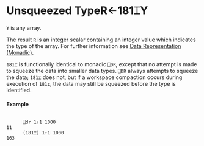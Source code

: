 




<h1 class="heading"><span class="name">Unsqueezed Type</span><span class="command">R←181⌶Y</span></h1>

`Y` is any array.


The result `R` is an integer scalar containing an integer value which indicates the type of the array.
 For further information see [Data Representation (Monadic)](../../system-functions/system-functions-a-z/system-functions-a-z/data-representation-monadic.md).


`181⌶` is functionally identical to monadic `⎕DR`, except that no attempt is made to squeeze the data into smaller data types. `⎕DR` always attempts to squeeze the data; `181⌶` does not, but if a workspace compaction occurs during execution of `181⌶`, the data may still be squeezed before the type is identified.

#### Example
```apl

      ⎕dr 1↑1 1000
11
      (181⌶) 1↑1 1000
163
```




